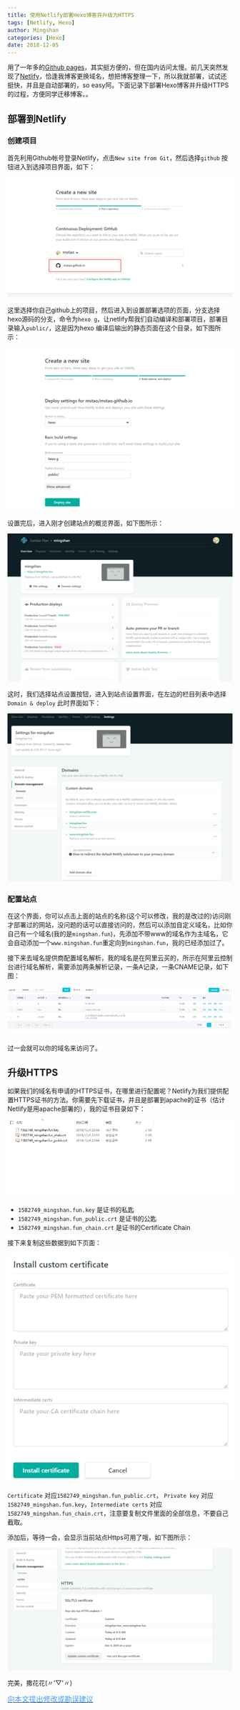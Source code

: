```yaml
---
title: 使用Netlify部署Hexo博客并升级为HTTPS
tags: [Netlify, Hexo]
author: Mingshan
categories: [Hexo]
date: 2018-12-05
---
```


用了一年多的[Github pages](https://pages.github.com/)，其实挺方便的，但在国内访问太慢。前几天突然发现了[Netlify](https://www.netlify.com/)，恰逢我博客更换域名，想把博客整理一下，所以我就部署，试试还挺快，并且是自动部署的，so easy阿。下面记录下部署Hexo博客并升级HTTPS的过程，方便同学迁移博客。。

<!-- more -->

## 部署到Netlify

### 创建项目

首先利用Github帐号登录Netlify，点击`New site from Git`，然后选择`github` 按钮进入到选择项目界面，如下：

![image](https://github.com/ZZULI-TECH/interview/blob/master/images/Netlify/Netlify_new_site.png?raw=true)


这里选择你自己github上的项目，然后进入到设置部署选项的页面，分支选择hexo源码的分支，命令为`hexo g`，让netlify帮我们自动编译和部署项目，部署目录输入`public/`，这是因为hexo 编译后输出的静态页面在这个目录，如下图所示：

![image](https://github.com/ZZULI-TECH/interview/blob/master/images/Netlify/Netlify_deploy_setting.png?raw=true)

设置完后，进入刚才创建站点的概览界面，如下图所示：

![image](https://github.com/ZZULI-TECH/interview/blob/master/images/Netlify/Netlify_site_overview.png?raw=true)

这时，我们选择站点设置按钮，进入到站点设置界面，在左边的栏目列表中选择`Domain & deploy` 此时界面如下：

![image](https://github.com/ZZULI-TECH/interview/blob/master/images/Netlify/Netlify_site_management.png?raw=true)

### 配置站点

在这个界面，你可以点击上面的站点的名称(这个可以修改，我的是改过的)访问刚才部署过的网站，没问题的话可以直接访问的，然后可以添加自定义域名，比如你自己有一个域名(我的是`mingshan.fun`)，先添加不带www的域名作为主域名，它会自动添加一个`www.mingshan.fun`重定向到`mingshan.fun`，我的已经添加过了。

接下来去域名提供商配置域名解析，我的域名是在阿里云买的，所示在阿里云控制台进行域名解析，需要添加两条解析记录，一条A记录，一条CNAME记录，如下图：

![image](https://github.com/ZZULI-TECH/interview/blob/master/images/Netlify/domain_parse.png?raw=true)

过一会就可以你的域名来访问了。

## 升级HTTPS

如果我们的域名有申请的HTTPS证书，在哪里进行配置呢？Netlify为我们提供配置HTTPS证书的方法。你需要先下载证书，并且是部署到apache的证书（估计Netlify是用apache部署的），我的证书目录如下：

![image](https://github.com/ZZULI-TECH/interview/blob/master/images/Netlify/mingshan_fun_zheng.png?raw=true)

- `1582749_mingshan.fun.key` 是证书的私匙
- `1582749_mingshan.fun_public.crt` 是证书的公匙
- `1582749_mingshan.fun_chain.crt` 是证书的Certificate Chain

接下来复制这些数据到如下页面：

![image](https://github.com/ZZULI-TECH/interview/blob/master/images/Netlify/Netlify_custom_certificate.png?raw=true)


`Certificate` 对应`1582749_mingshan.fun_public.crt`， `Private key` 对应`1582749_mingshan.fun.key`，`Intermediate certs` 对应 `1582749_mingshan.fun_chain.crt`，注意要复制文件里面的全部信息，不要自己截取。

添加后，等待一会，会显示当前站点Https可用了哦，如下图所示：

![image](https://github.com/ZZULI-TECH/interview/blob/master/images/Netlify/Netlify_https_enable.png?raw=true)

完美，撒花花(〃'▽'〃)


[<font size=3 color="#409EFF">向本文提出修改或勘误建议</font>](https://github.com/mstao/mstao.github.io/blob/hexo/source/_posts/netlify-hexo.md)